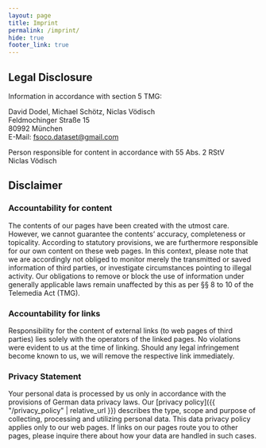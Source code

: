 ```yaml
---
layout: page
title: Imprint
permalink: /imprint/
hide: true
footer_link: true
---
```


## Legal Disclosure

Information in accordance with section 5 TMG:

David Dodel, Michael Schötz, Niclas Vödisch<br>
Feldmochinger Straße 15<br>
80992 München<br>
E-Mail: <a href="mailto:fsoco.dataset@gmail.com">fsoco.dataset@gmail.com</a>

Person responsible for content in accordance with 55 Abs. 2 RStV<br>
Niclas Vödisch
## Disclaimer

### Accountability for content

The contents of our pages have been created with the utmost care. However, we cannot guarantee the contents’ accuracy, completeness or topicality. According to statutory provisions, we are furthermore responsible for our own content on these web pages. In this context, please note that we are accordingly not obliged to monitor merely the transmitted or saved information of third parties, or investigate circumstances pointing to illegal activity. Our obligations to remove or block the use of information under generally applicable laws remain unaffected by this as per §§ 8 to 10 of the Telemedia Act (TMG).

### Accountability for links

Responsibility for the content of external links (to web pages of third parties) lies solely with the operators of the linked pages. No violations were evident to us at the time of linking. Should any legal infringement become known to us, we will remove the respective link immediately.

### Privacy Statement

Your personal data is processed by us only in accordance with the provisions of German data privacy laws. Our [privacy policy]({{ "/privacy_policy" | relative_url }}) describes the type, scope and purpose of collecting, processing and utilizing personal data. This data privacy policy applies only to our web pages. If links on our pages route you to other pages, please inquire there about how your data are handled in such cases.


